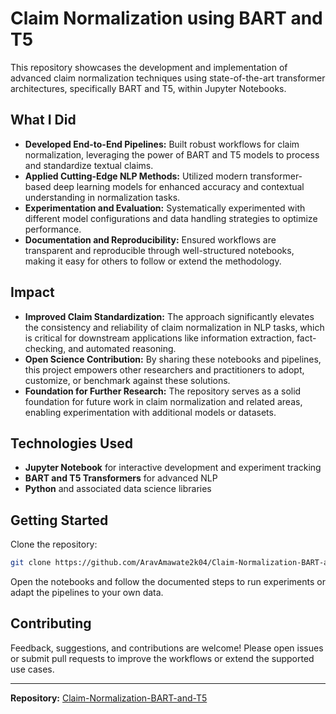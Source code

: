 # Claim Normalization using BART and T5

This repository showcases the development and implementation of advanced claim normalization techniques using state-of-the-art transformer architectures, specifically BART and T5, within Jupyter Notebooks.

## What I Did

- **Developed End-to-End Pipelines:** Built robust workflows for claim normalization, leveraging the power of BART and T5 models to process and standardize textual claims.
- **Applied Cutting-Edge NLP Methods:** Utilized modern transformer-based deep learning models for enhanced accuracy and contextual understanding in normalization tasks.
- **Experimentation and Evaluation:** Systematically experimented with different model configurations and data handling strategies to optimize performance.
- **Documentation and Reproducibility:** Ensured workflows are transparent and reproducible through well-structured notebooks, making it easy for others to follow or extend the methodology.

## Impact

- **Improved Claim Standardization:** The approach significantly elevates the consistency and reliability of claim normalization in NLP tasks, which is critical for downstream applications like information extraction, fact-checking, and automated reasoning.
- **Open Science Contribution:** By sharing these notebooks and pipelines, this project empowers other researchers and practitioners to adopt, customize, or benchmark against these solutions.
- **Foundation for Further Research:** The repository serves as a solid foundation for future work in claim normalization and related areas, enabling experimentation with additional models or datasets.

## Technologies Used

- **Jupyter Notebook** for interactive development and experiment tracking
- **BART and T5 Transformers** for advanced NLP
- **Python** and associated data science libraries

## Getting Started

Clone the repository:
```bash
git clone https://github.com/AravAmawate2k04/Claim-Normalization-BART-and-T5.git
```

Open the notebooks and follow the documented steps to run experiments or adapt the pipelines to your own data.

## Contributing

Feedback, suggestions, and contributions are welcome! Please open issues or submit pull requests to improve the workflows or extend the supported use cases.

---

**Repository:** [Claim-Normalization-BART-and-T5](https://github.com/AravAmawate2k04/Claim-Normalization-BART-and-T5)
